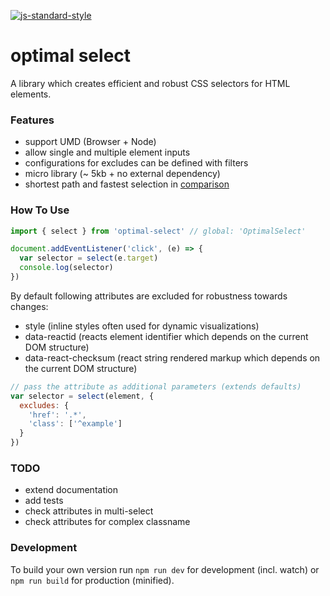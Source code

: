 [![js-standard-style](https://cdn.rawgit.com/feross/standard/master/badge.svg)](https://github.com/feross/standard)

# optimal select

A library which creates efficient and robust CSS selectors for HTML elements.


### Features

- support UMD (Browser + Node)
- allow single and multiple element inputs
- configurations for excludes can be defined with filters
- micro library (~ 5kb + no external dependency)
- shortest path and fastest selection in [comparison](https://github.com/fczbkk/css-selector-generator-benchmark)


### How To Use

```js
import { select } from 'optimal-select' // global: 'OptimalSelect'

document.addEventListener('click', (e) => {
  var selector = select(e.target)
  console.log(selector)  
})
```

By default following attributes are excluded for robustness towards changes:
- style (inline styles often used for dynamic visualizations)
- data-reactid (reacts element identifier which depends on the current DOM structure)
- data-react-checksum (react string rendered markup which depends on the current DOM structure)


```js
// pass the attribute as additional parameters (extends defaults)
var selector = select(element, {
  excludes: {
    'href': '.*',
    'class': ['^example']
  }
})
```

### TODO

- extend documentation
- add tests
- check attributes in multi-select
- check attributes for complex classname

### Development

To build your own version run `npm run dev` for development (incl. watch) or
`npm run build` for production (minified).
